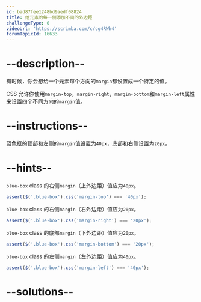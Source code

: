 ```yaml
---
id: bad87fee1248bd9aedf08824
title: 给元素的每一侧添加不同的外边距
challengeType: 0
videoUrl: 'https://scrimba.com/c/cg4RWh4'
forumTopicId: 16633
---
```


# --description--

有时候，你会想给一个元素每个方向的`margin`都设置成一个特定的值。

CSS 允许你使用`margin-top`，`margin-right`，`margin-bottom`和`margin-left`属性来设置四个不同方向的`margin`值。

# --instructions--

蓝色框的顶部和左侧的`margin`值设置为`40px`，底部和右侧设置为`20px`。

# --hints--

`blue-box` class 的右侧`margin`（上外边距）值应为`40px`。

```js
assert($('.blue-box').css('margin-top') === '40px');
```

`blue-box` class 的右侧`margin`（右外边距）值应为`20px`。

```js
assert($('.blue-box').css('margin-right') === '20px');
```

`blue-box` class 的底部`margin`（下外边距）值应为`20px`。

```js
assert($('.blue-box').css('margin-bottom') === '20px');
```

`blue-box` class 的左侧`margin`（左外边距）值应为`40px`。

```js
assert($('.blue-box').css('margin-left') === '40px');
```

# --solutions--

